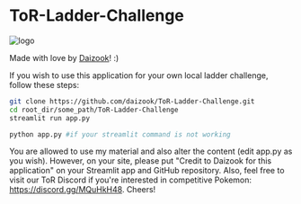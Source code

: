 # ToR-Ladder-Challenge

![logo](https://github.com/user-attachments/assets/d22b61ca-8801-4260-8ffe-c7485aa375e3)

Made with love by [Daizook](https://github.com/daizook)! :)

If you wish to use this application for your own local ladder challenge, follow these steps:
```bash
git clone https://github.com/daizook/ToR-Ladder-Challenge.git
cd root_dir/some_path/ToR-Ladder-Challenge
streamlit run app.py

python app.py #if your streamlit command is not working
```

You are allowed to use my material and also alter the content (edit app.py as you wish). However, on your site, please put "Credit to Daizook for this application" on your Streamlit app and GitHub repository. Also, feel free to visit our ToR Discord if you're interested in competitive Pokemon: https://discord.gg/MQuHkH48. Cheers!
